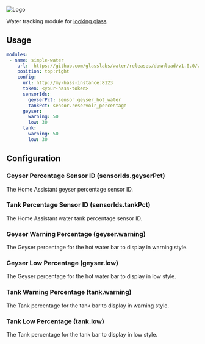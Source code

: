 ![Logo](http://svg.wiersma.co.za/glasslabs/module?title=Water&tag=a%02water%20tracking%20module)

Water tracking module for [looking glass](http://github.com/glasslabs/looking-glass)

## Usage

```yaml
modules:
 - name: simple-water
    url:  https://github.com/glasslabs/water/releases/download/v1.0.0/water.wasm
    position: top:right
    config:
      url: http://my-hass-instance:8123
      token: <your-hass-token>
      sensorIds:
        geyserPct: sensor.geyser_hot_water
        tankPct: sensor.reservoir_percentage
      geyser:
        warning: 50
        low: 30
      tank:
        warning: 50
        low: 30
```

## Configuration

### Geyser Percentage Sensor ID (sensorIds.geyserPct)

The Home Assistant geyser percentage sensor ID.

### Tank Percentage Sensor ID (sensorIds.tankPct)

The Home Assistant water tank percentage sensor ID.

### Geyser Warning Percentage (geyser.warning)

The Geyser percentage for the hot water bar to display in warning style.

### Geyser Low Percentage (geyser.low)

The Geyser percentage for the hot water bar to display in low style.

### Tank Warning Percentage (tank.warning)

The Tank percentage for the tank bar to display in warning style.

### Tank Low Percentage (tank.low)

The Tank percentage for the tank bar to display in low style.
